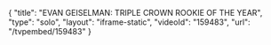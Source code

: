 {
    "title": "EVAN GEISELMAN: TRIPLE CROWN ROOKIE OF THE YEAR",
    "type": "solo",
    "layout": "iframe-static",
    "videoId": "159483",
    "url": "\/tvpembed\/159483"
}